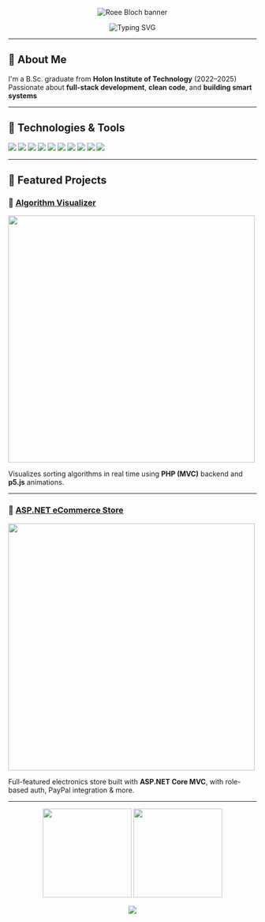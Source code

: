 <p align="center">
  <img src="https://capsule-render.vercel.app/api?type=waving&color=gradient&height=180&section=header&text=Roee%20Bloch&fontSize=40&fontAlignY=35&animation=fadeIn" alt="Roee Bloch banner"/>
</p>

<p align="center">
  <img src="https://readme-typing-svg.herokuapp.com?font=Fira+Code&duration=3000&pause=1000&color=00BFFF&center=true&vCenter=true&width=435&lines=Computer+Science+Graduate;Full-Stack+%7C+.NET+%7C+Java+%7C+JavaScript;Problem+Solver+%7C+Tech+Enthusiast" alt="Typing SVG" />
</p>

---

## 🧠 About Me

I'm a B.Sc. graduate from **Holon Institute of Technology** (2022–2025)  
Passionate about **full-stack development**, **clean code**, and **building smart systems**

---

## 🧰 Technologies & Tools

<p align="left">
  <img src="https://img.shields.io/badge/Java-ED8B00?style=for-the-badge&logo=openjdk&logoColor=white"/>
  <img src="https://img.shields.io/badge/C%23-68217A?style=for-the-badge&logo=csharp&logoColor=white"/>
  <img src="https://img.shields.io/badge/.NET-512BD4?style=for-the-badge&logo=dotnet&logoColor=white"/>
  <img src="https://img.shields.io/badge/React-20232A?style=for-the-badge&logo=react&logoColor=61DAFB"/>
  <img src="https://img.shields.io/badge/Node.js-339933?style=for-the-badge&logo=nodedotjs&logoColor=white"/>
  <img src="https://img.shields.io/badge/PHP-777BB4?style=for-the-badge&logo=php&logoColor=white"/>
  <img src="https://img.shields.io/badge/MySQL-005C84?style=for-the-badge&logo=mysql&logoColor=white"/>
  <img src="https://img.shields.io/badge/MongoDB-4EA94B?style=for-the-badge&logo=mongodb&logoColor=white"/>
  <img src="https://img.shields.io/badge/Python-3776AB?style=for-the-badge&logo=python&logoColor=white"/>
  <img src="https://img.shields.io/badge/Unity-100000?style=for-the-badge&logo=unity&logoColor=white"/>
</p>

---

## 🚀 Featured Projects

### 🔹 [Algorithm Visualizer](https://github.com/roeeblo/PHP_JS---AlgorithmVisualizer)
<img src="https://github.com/roeeblo/PHP_JS---AlgorithmVisualizer/raw/main/preview.gif" width="500"/>

Visualizes sorting algorithms in real time using **PHP (MVC)** backend and **p5.js** animations.

---

### 🔹 [ASP.NET eCommerce Store](https://github.com/roeeblo/ASP.NET_Core_MVC-eCommerce-Roee-s-Store)
<img src="https://github.com/roeeblo/ASP.NET_Core_MVC-eCommerce-Roee-s-Store/raw/main/demo.gif" width="500"/>

Full-featured electronics store built with **ASP.NET Core MVC**, with role-based auth, PayPal integration & more.

---

<p align="center">
  <img src="https://github-readme-stats.vercel.app/api?username=roeeblo&show_icons=true&theme=radical" height="180"/>
  <img src="https://github-readme-stats.vercel.app/api/top-langs/?username=roeeblo&layout=compact&theme=radical" height="180"/>
</p>

<p align="center">
  <img src="https://capsule-render.vercel.app/api?type=waving&color=gradient&height=120&section=footer"/>
</p>

